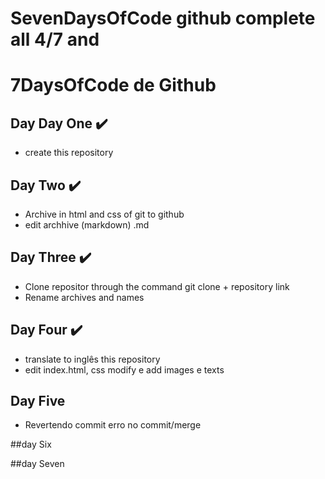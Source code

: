 # SevenDaysOfCode github complete all 4/7 and 

# 7DaysOfCode de Github

## Day Day One ✔️

- create this repository

## Day Two ✔️
- Archive in html and css of git to github
- edit archhive (markdown) .md

## Day Three ✔️
- Clone repositor through the command git clone + repository link
- Rename archives and names

## Day Four ✔️

- translate to inglês this repository
- edit index.html, css modify e add images e texts


## Day Five

- Revertendo commit erro no commit/merge

##day Six

##day Seven
